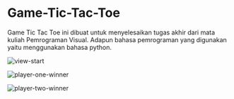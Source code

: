 # Game-Tic-Tac-Toe
Game Tic Tac Toe ini dibuat untuk menyelesaikan tugas akhir dari mata kuliah Pemrograman Visual. Adapun bahasa pemrograman yang digunakan yaitu menggunakan bahasa python.

![view-start](https://github.com/VickyPratama87/game-tic-tac-toe/assets/92003802/0bcee5c0-b699-467a-84f7-18bd0ba831f7)

![player-one-winner](https://github.com/VickyPratama87/game-tic-tac-toe/assets/92003802/041e1e86-3644-4b46-8621-344c57439a8e)

![player-two-winner](https://github.com/VickyPratama87/game-tic-tac-toe/assets/92003802/7f8241c2-34d8-4ea1-8328-0a91ad4819aa)
